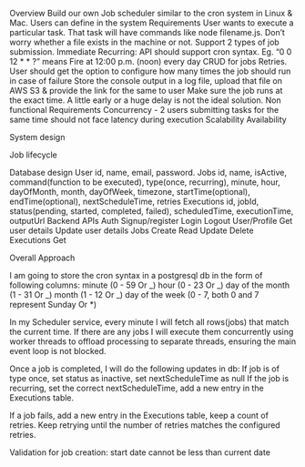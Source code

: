 Overview
Build our own Job scheduler similar to the cron system in Linux & Mac. Users can define in the system
Requirements
User wants to execute a particular task. That task will have commands like node filename.js. Don’t worry whether a file exists in the machine or not.
Support 2 types of job submission.
Immediate
Recurring: API should support cron syntax. Eg. “0 0 12 \* \* ?” means Fire at 12:00 p.m. (noon) every day
CRUD for jobs
Retries. User should get the option to configure how many times the job should run in case of failure
Store the console output in a log file, upload that file on AWS S3 & provide the link for the same to user
Make sure the job runs at the exact time. A little early or a huge delay is not the ideal solution.
Non functional Requirements
Concurrency - 2 users submitting tasks for the same time should not face latency during execution
Scalability
Availability

System design

Job lifecycle

Database design
User
id, name, email, password.
Jobs
id, name, isActive, command(function to be executed), type(once, recurring), minute, hour, dayOfMonth, month, dayOfWeek, timezone, startTime(optional), endTime(optional), nextScheduleTime, retries
Executions
id, jobId, status(pending, started, completed, failed), scheduledTime, executionTime, outputUrl
Backend APIs
Auth
Signup/register
Login
Logout
User/Profile
Get user details
Update user details
Jobs
Create
Read
Update
Delete
Executions
Get

Overall Approach

I am going to store the cron syntax in a postgresql db in the form of following columns:
minute (0 - 59 Or _)
hour (0 - 23 Or _)
day of the month (1 - 31 Or _)
month (1 - 12 Or _)
day of the week (0 - 7, both 0 and 7 represent Sunday Or \*)

In my Scheduler service, every minute I will fetch all rows(jobs) that match the current time. If there are any jobs I will execute them concurrently using worker threads to offload processing to separate threads, ensuring the main event loop is not blocked.

Once a job is completed, I will do the following updates in db:
If job is of type once, set status as inactive, set nextScheduleTime as null
If the job is recurring, set the correct nextScheduleTime, add a new entry in the Executions table.

If a job fails, add a new entry in the Executions table, keep a count of retries. Keep retrying until the number of retries matches the configured retries.

Validation for job creation: start date cannot be less than current date
